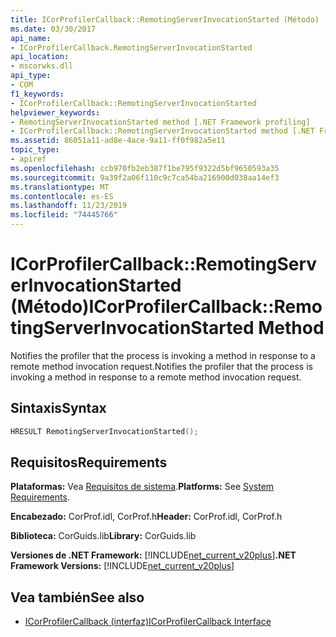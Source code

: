 ```yaml
---
title: ICorProfilerCallback::RemotingServerInvocationStarted (Método)
ms.date: 03/30/2017
api_name:
- ICorProfilerCallback.RemotingServerInvocationStarted
api_location:
- mscorwks.dll
api_type:
- COM
f1_keywords:
- ICorProfilerCallback::RemotingServerInvocationStarted
helpviewer_keywords:
- RemotingServerInvocationStarted method [.NET Framework profiling]
- ICorProfilerCallback::RemotingServerInvocationStarted method [.NET Framework profiling]
ms.assetid: 86051a11-ad8e-4ace-9a11-ff0f982a5e11
topic_type:
- apiref
ms.openlocfilehash: ccb970fb2eb387f1be795f9322d5bf9650593a35
ms.sourcegitcommit: 9a39f2a06f110c9c7ca54ba216900d038aa14ef3
ms.translationtype: MT
ms.contentlocale: es-ES
ms.lasthandoff: 11/23/2019
ms.locfileid: "74445766"
---
```

# <a name="icorprofilercallbackremotingserverinvocationstarted-method"></a><span data-ttu-id="8e2c7-102">ICorProfilerCallback::RemotingServerInvocationStarted (Método)</span><span class="sxs-lookup"><span data-stu-id="8e2c7-102">ICorProfilerCallback::RemotingServerInvocationStarted Method</span></span>
<span data-ttu-id="8e2c7-103">Notifies the profiler that the process is invoking a method in response to a remote method invocation request.</span><span class="sxs-lookup"><span data-stu-id="8e2c7-103">Notifies the profiler that the process is invoking a method in response to a remote method invocation request.</span></span>  
  
## <a name="syntax"></a><span data-ttu-id="8e2c7-104">Sintaxis</span><span class="sxs-lookup"><span data-stu-id="8e2c7-104">Syntax</span></span>  
  
```cpp  
HRESULT RemotingServerInvocationStarted();  
```  
  
## <a name="requirements"></a><span data-ttu-id="8e2c7-105">Requisitos</span><span class="sxs-lookup"><span data-stu-id="8e2c7-105">Requirements</span></span>  
 <span data-ttu-id="8e2c7-106">**Plataformas:** Vea [Requisitos de sistema](../../../../docs/framework/get-started/system-requirements.md).</span><span class="sxs-lookup"><span data-stu-id="8e2c7-106">**Platforms:** See [System Requirements](../../../../docs/framework/get-started/system-requirements.md).</span></span>  
  
 <span data-ttu-id="8e2c7-107">**Encabezado:** CorProf.idl, CorProf.h</span><span class="sxs-lookup"><span data-stu-id="8e2c7-107">**Header:** CorProf.idl, CorProf.h</span></span>  
  
 <span data-ttu-id="8e2c7-108">**Biblioteca:** CorGuids.lib</span><span class="sxs-lookup"><span data-stu-id="8e2c7-108">**Library:** CorGuids.lib</span></span>  
  
 <span data-ttu-id="8e2c7-109">**Versiones de .NET Framework:** [!INCLUDE[net_current_v20plus](../../../../includes/net-current-v20plus-md.md)]</span><span class="sxs-lookup"><span data-stu-id="8e2c7-109">**.NET Framework Versions:** [!INCLUDE[net_current_v20plus](../../../../includes/net-current-v20plus-md.md)]</span></span>  
  
## <a name="see-also"></a><span data-ttu-id="8e2c7-110">Vea también</span><span class="sxs-lookup"><span data-stu-id="8e2c7-110">See also</span></span>

- [<span data-ttu-id="8e2c7-111">ICorProfilerCallback (interfaz)</span><span class="sxs-lookup"><span data-stu-id="8e2c7-111">ICorProfilerCallback Interface</span></span>](../../../../docs/framework/unmanaged-api/profiling/icorprofilercallback-interface.md)
